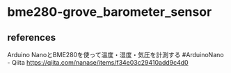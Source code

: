 # bme280-grove_barometer_sensor

## references

Arduino NanoとBME280を使って温度・湿度・気圧を計測する #ArduinoNano - Qiita
https://qiita.com/nanase/items/f34e03c29410add9c4d0

